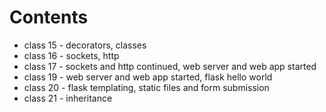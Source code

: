 Contents
=====

* class 15 - decorators, classes
* class 16 - sockets, http
* class 17 - sockets and http continued, web server and web app started
* class 19 - web server and web app started, flask hello world
* class 20 - flask templating, static files and form submission
* class 21 - inheritance
